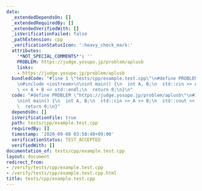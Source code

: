 ```yaml
---
data:
  _extendedDependsOn: []
  _extendedRequiredBy: []
  _extendedVerifiedWith: []
  _isVerificationFailed: false
  _pathExtension: cpp
  _verificationStatusIcon: ':heavy_check_mark:'
  attributes:
    '*NOT_SPECIAL_COMMENTS*': ''
    PROBLEM: https://judge.yosupo.jp/problem/aplusb
    links:
    - https://judge.yosupo.jp/problem/aplusb
  bundledCode: "#line 1 \"tests/cpp/example.test.cpp\"\n#define PROBLEM \"https://judge.yosupo.jp/problem/aplusb\"\
    \n#include <iostream>\n\nint main() {\n  int A, B;\n  std::cin >> A >> B;\n  std::cout\
    \ << A + B << std::endl;\n  return 0;\n}\n"
  code: "#define PROBLEM \"https://judge.yosupo.jp/problem/aplusb\"\n#include <iostream>\n\
    \nint main() {\n  int A, B;\n  std::cin >> A >> B;\n  std::cout << A + B << std::endl;\n\
    \  return 0;\n}"
  dependsOn: []
  isVerificationFile: true
  path: tests/cpp/example.test.cpp
  requiredBy: []
  timestamp: '2020-09-08 03:58:48+09:00'
  verificationStatus: TEST_ACCEPTED
  verifiedWith: []
documentation_of: tests/cpp/example.test.cpp
layout: document
redirect_from:
- /verify/tests/cpp/example.test.cpp
- /verify/tests/cpp/example.test.cpp.html
title: tests/cpp/example.test.cpp
---
```


